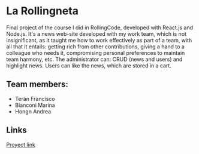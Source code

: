 # La Rollingneta
Final project of the course I did in RollingCode, developed with React.js and Node.js. It's a news web-site developed with my work team, which is not insignificant, as it taught me how to work effectively as part of a team, with all that it entails: getting rich from other contributions, giving a hand to a colleague who needs it, compromising personal preferences to maintain team harmony, etc. The administrator can: CRUD (news and users) and highlight news. Users can like the news, which are stored in a cart.

## Team members:
 
- Terán Francisco 
- Bianconi Marina
- Hongn Andrea


## Links

[Proyect link](https://proyecto-final-rolling-code-blog.vercel.app/)
